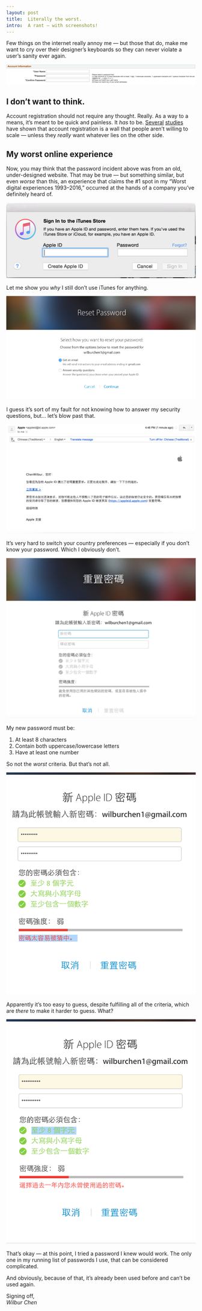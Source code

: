 ```yaml
---
layout: post
title:  Literally the worst.
intro:  A rant — with screenshots!
---
```


Few things on the internet really annoy me — but those that do, make me want to cry over their designer’s keyboards so they can never violate a user’s sanity ever again.

<img src="/files/2_19_post_password_pic.png" data-action="zoom">

## I don’t want to think.

Account registration should not require any thought. Really. As a way to a means, it’s meant to be quick and painless. It *has* to be. <a href='https://medium.com/uie-brain-sparks/the-300-million-button-76b566ae5f73#.f9s0swo4i'>Several</a> <a href='https://www.nngroup.com/articles/optional-registration/'>studies</a> have shown that account registration is a wall that people aren’t willing to scale — unless they *really* want whatever lies on the other side.

## My worst online experience

Now, you may think that the password incident above was from an old, under-designed website. That may be true — but something similar, but even *worse* than this, an experience that claims the #1 spot in my “Worst digital experiences 1993–2016,” occurred at the hands of a company you’ve definitely heard of.  

<img src="/files/2_19_itunes_store.png" data-action="zoom">

Let me show you *why* I still don’t use iTunes for anything.

<img src="/files/2_19_reset_pw_1.png" data-action="zoom">

I guess it’s sort of my fault for not knowing how to answer my security questions, but… let’s blow past that.

<img src="/files/2_19_reset_pw_2.png" data-action="zoom">

It’s very hard to switch your country preferences — especially if you don’t know your password. Which I obviously don’t.


<img src="/files/2_19_reset_pw_3.png" data-action="zoom">

My new password must be:

1. At least 8 characters
2. Contain both uppercase/lowercase letters
3. Have at least one number

So not the *worst* criteria. But that’s not all.

<img src="/files/2_19_reset_pw_4.png" data-action="zoom">


Apparently it’s too easy to guess, despite fulfilling all of the criteria, which are *there* to make it harder to guess. What?

<img src="/files/2_19_reset_pw_5.png" data-action="zoom">

That’s okay — at this point, I tried a password I knew would work. The only one in my running list of passwords I use, that can be considered complicated.

And obviously, because of that, it’s already been used before and can’t be used again.

Signing off,
<br>
*Wilbur Chen*






